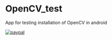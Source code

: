 # OpenCV_test
App for testing installation of OpenCV in android

[![paypal](https://www.paypalobjects.com/en_US/i/btn/btn_donateCC_LG.gif)](jairaj.jangle@gmail.com)
